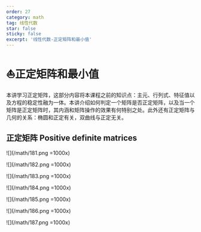 ```yaml
---
order: 27
category: math
tag: 线性代数
star: false
sticky: false
excerpt: '线性代数-正定矩阵和最小值'
---
```


# :boat:正定矩阵和最小值

本讲学习正定矩阵，这部分内容将本课程之前的知识点：主元、行列式、特征值以及方程的稳定性融为一体。本讲介绍如何判定一个矩阵是否正定矩阵，以及当一个矩阵是正定矩阵时，其内涵和矩阵操作的效果有何特别之处。此外还有正定矩阵与几何的关系：椭圆和正定有关，双曲线与正定无关。

## 正定矩阵 Positive definite matrices

![](/math/181.png =1000x)

![](/math/182.png =1000x)

![](/math/183.png =1000x)

![](/math/184.png =1000x)

![](/math/185.png =1000x)

![](/math/186.png =1000x)

![](/math/187.png =1000x)


